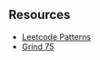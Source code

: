 ## Resources

- [Leetcode Patterns](https://github.com/seanprashad/leetcode-patterns)
- [Grind 75](https://www.techinterviewhandbook.org/grind75)
